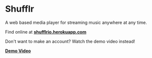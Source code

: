 # Shufflr
A web based media player for streaming music anywhere at any time.

Find online at **[shufflrio.herokuapp.com](www.shufflrio.herokuapp.com)**

Don't want to make an account? Watch the demo video instead!

**[Demo Video](https://www.youtube.com/watch?v=NDFsNggz2FE)**